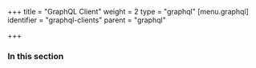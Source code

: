+++
title = "GraphQL Client"
weight = 2
type = "graphql"
[menu.graphql]
  identifier = "graphql-clients"
  parent = "graphql"

+++

### In this section